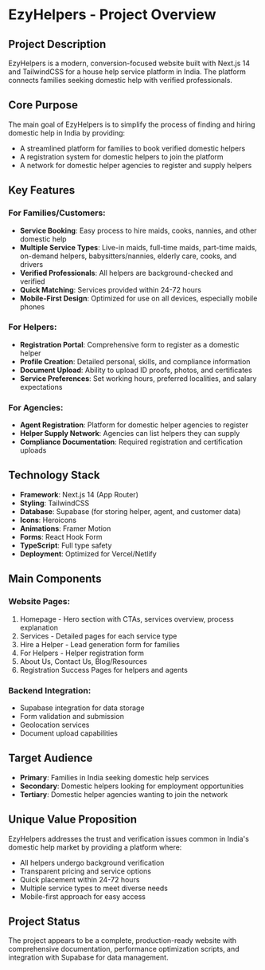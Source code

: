 # EzyHelpers - Project Overview

## Project Description
EzyHelpers is a modern, conversion-focused website built with Next.js 14 and TailwindCSS for a house help service platform in India. The platform connects families seeking domestic help with verified professionals.

## Core Purpose
The main goal of EzyHelpers is to simplify the process of finding and hiring domestic help in India by providing:
- A streamlined platform for families to book verified domestic helpers
- A registration system for domestic helpers to join the platform
- A network for domestic helper agencies to register and supply helpers

## Key Features

### For Families/Customers:
- **Service Booking**: Easy process to hire maids, cooks, nannies, and other domestic help
- **Multiple Service Types**: Live-in maids, full-time maids, part-time maids, on-demand helpers, babysitters/nannies, elderly care, cooks, and drivers
- **Verified Professionals**: All helpers are background-checked and verified
- **Quick Matching**: Services provided within 24-72 hours
- **Mobile-First Design**: Optimized for use on all devices, especially mobile phones

### For Helpers:
- **Registration Portal**: Comprehensive form to register as a domestic helper
- **Profile Creation**: Detailed personal, skills, and compliance information
- **Document Upload**: Ability to upload ID proofs, photos, and certificates
- **Service Preferences**: Set working hours, preferred localities, and salary expectations

### For Agencies:
- **Agent Registration**: Platform for domestic helper agencies to register
- **Helper Supply Network**: Agencies can list helpers they can supply
- **Compliance Documentation**: Required registration and certification uploads

## Technology Stack
- **Framework**: Next.js 14 (App Router)
- **Styling**: TailwindCSS
- **Database**: Supabase (for storing helper, agent, and customer data)
- **Icons**: Heroicons
- **Animations**: Framer Motion
- **Forms**: React Hook Form
- **TypeScript**: Full type safety
- **Deployment**: Optimized for Vercel/Netlify

## Main Components

### Website Pages:
1. Homepage - Hero section with CTAs, services overview, process explanation
2. Services - Detailed pages for each service type
3. Hire a Helper - Lead generation form for families
4. For Helpers - Helper registration form
5. About Us, Contact Us, Blog/Resources
6. Registration Success Pages for helpers and agents

### Backend Integration:
- Supabase integration for data storage
- Form validation and submission
- Geolocation services
- Document upload capabilities

## Target Audience
- **Primary**: Families in India seeking domestic help services
- **Secondary**: Domestic helpers looking for employment opportunities
- **Tertiary**: Domestic helper agencies wanting to join the network

## Unique Value Proposition
EzyHelpers addresses the trust and verification issues common in India's domestic help market by providing a platform where:
- All helpers undergo background verification
- Transparent pricing and service options
- Quick placement within 24-72 hours
- Multiple service types to meet diverse needs
- Mobile-first approach for easy access

## Project Status
The project appears to be a complete, production-ready website with comprehensive documentation, performance optimization scripts, and integration with Supabase for data management.

